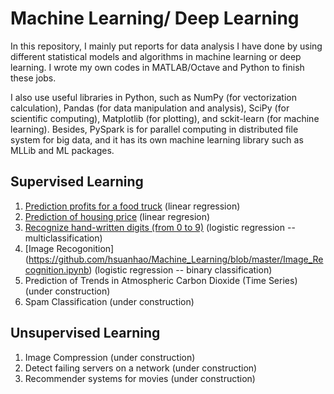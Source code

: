 # Machine Learning/ Deep Learning

In this repository, I mainly put reports for data analysis I have done by using different statistical models and algorithms in machine learning or deep learning. I wrote my own codes in MATLAB/Octave and Python to finish these jobs.

I also use useful libraries in Python, such as NumPy (for vectorization calculation), Pandas (for data manipulation and analysis), SciPy (for scientific computing), Matplotlib (for plotting), and sckit-learn (for machine learning). Besides, PySpark is for parallel computing in distributed file system for big data, and it has its own machine learning library such as MLLib and ML packages. 

## Supervised Learning
1. [Prediction profits for a food truck](https://github.com/hsuanhao/Machine_Learning/blob/master/prediction_profits_food_truck.ipynb) (linear regression)
2. [Prediction of housing price](https://github.com/hsuanhao/Machine_Learning/blob/master/prediction_housing_price.ipynb) (linear regresion)
3. [Recognize hand-written digits (from 0 to 9)](https://github.com/hsuanhao/Machine_Learning/blob/master/Hand-Written_Digits_Recognition.ipynb) (logistic regression -- multiclassification)
4. [Image Recogonition] (https://github.com/hsuanhao/Machine_Learning/blob/master/Image_Recognition.ipynb) (logistic regression -- binary classification)
5. Prediction of Trends in Atmospheric Carbon Dioxide (Time Series) (under construction)
6. Spam Classification (under construction)

## Unsupervised Learning
1. Image Compression (under construction)
2. Detect failing servers on a network (under construction)
3. Recommender systems for movies (under construction)
